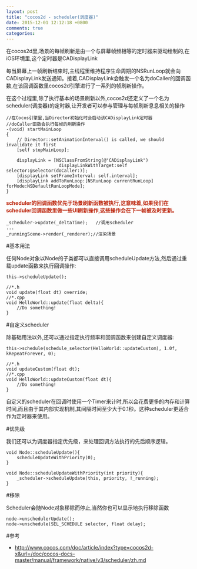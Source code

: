 ```yaml
---
layout: post
title: "cocos2d - scheduler(调度器)"
date: 2015-12-01 12:12:18 +0800
comments: true
categories: 
---
```


在cocos2d里,场景的每帧刷新是由一个与屏幕帧频相等的定时器来驱动绘制的,在iOS环境里,这个定时器是CADisplayLink

每当屏幕上一帧刷新结束时,主线程里维持程序生命周期的NSRunLoop就会向CADisplayLink发送通知。接着,CADisplayLink会触发一个名为doCaller的回调函数,在该回调函数里cocos2d引擎进行了一系列的帧刷新操作。

在这个过程里,除了执行基本的场景刷新以外,cocos2d还定义了一个名为scheduler(调度器)的定时器,让开发者可以参与管理与每帧刷新息息相关的操作

	//在Cocos引擎里,当Director初始化时会启动该CADisplayLink定时器
	//doCaller函数会执行每帧的刷新操作
	-(void) startMainLoop
	{
	    // Director::setAnimationInterval() is called, we should invalidate it first
	    [self stopMainLoop];
	    
	    displayLink = [NSClassFromString(@"CADisplayLink") 
	    				displayLinkWithTarget:self selector:@selector(doCaller:)];
	    [displayLink setFrameInterval: self.interval];
	    [displayLink addToRunLoop:[NSRunLoop currentRunLoop] forMode:NSDefaultRunLoopMode];
	}

<font color='#bd260d'>**scheduler的回调函数优先于场景刷新函数被执行,这意味着,如果我们在scheduler回调函数里做一些UI刷新操作,这些操作会在下一帧被及时更新。**</font>
	
	_scheduler->update(_deltaTime);	  //调用scheduler
	...
    _runningScene->render(_renderer);//渲染场景

#基本用法

任何Node对象以Node的子类都可以直接调用scheduleUpdate方法,然后通过重载update函数来执行回调操作:
	
	this->scheduleUpdate();
	
	//*.h
	void update(float dt) override;
	//*.cpp
	void HelloWorld::update(float delta){
    	//Do something!
	}
	
#自定义scheduler

除基础用法以外,还可以通过指定执行频率和回调函数来创建自定义调度器:

	this->schedule(schedule_selector(HelloWorld::updateCustom), 1.0f, kRepeatForever, 0);
	
	//*.h
	void updateCustom(float dt);
	//*.cpp
	void HelloWorld::updateCustom(float dt){
    	//Do something!
	}
	
自定义的scheduler在回调时使用一个Timer来计时,所以会花费更多的内存和计算时间,而且由于其内部实现机制,其间隔时间至少大于0.1秒。这种scheduler更适合作为定时器来使用。
	
#优先级

我们还可以为调度器指定优先级，来处理回调方法执行的先后顺序逻辑。

	void Node::scheduleUpdate(){
	    scheduleUpdateWithPriority(0);
	}
	
	void Node::scheduleUpdateWithPriority(int priority){
	    _scheduler->scheduleUpdate(this, priority, !_running);
	}
	
#移除

Scheduler会随Node对象移除而停止,当然你也可以显示地执行移除函数

	node->unschedulerUpdate();
	node->unschedule(SEL_SCHEDULE selector, float delay);

#参考

- <http://www.cocos.com/doc/article/index?type=cocos2d-x&url=/doc/cocos-docs-master/manual/framework/native/v3/scheduler/zh.md>